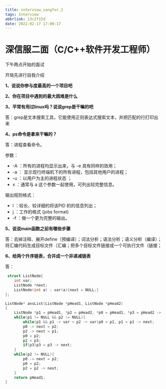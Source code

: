 ```yaml
---
title: interview_sangfor_2
tags: Interview
abbrlink: 13c2f15d
date: 2022-02-17 17:00:17
---
```


# 深信服二面（C/C++软件开发工程师）

下午两点开始的面试

开局先进行自我介绍

**1、说说你参与度最高的一个项目吧**

**2、你在项目中遇到的最大困难是什么**

**3、平常有用过linux吗？说说grep是干嘛的吧**

答：grep是文本搜索工具，它能使用正则表达式搜索文本，并把匹配的行打印出来

**4、ps命令是拿来干嘛的？**

答：进程查看命令。

参数：

- -A ：所有的进程均显示出来，与 -e 具有同样的效用；
- -a ： 显示现行终端机下的所有进程，包括其他用户的进程；
- -u ：以用户为主的进程状态 ；
- x ：通常与 a 这个参数一起使用，可列出较完整信息。

输出规则格式：

- l ：较长、较详细的将该PID 的的信息列出；
- j ：工作的格式 (jobs format)
- -f ：做一个更为完整的输出。

**5、说说main函数之前有哪些步骤**

答：去掉注释、展开define（预编译）；词法分析；语法分析；语义分析（编译）；将汇编代码生成目标文件（汇编；把多个目标文件链接成一个可执行文件（链接；

**6、给两个升序链表，合并成一个非递减链表**

答：

```c++
 struct ListNode{
    int var;
    ListNode *next;
    ListNode(int a) : var(a){next = NULL;}
};

ListNode* ansList(ListNode *pHead1, ListNode *pHead2)
{
    ListNode *p1 = pHead1, *p2 = pHead2, *p0 = pHead1, *p3 = pHead2 -> next;
    while(p1 != NULL && p2 != NULL){
        while(p1 && p1 -> var < p2 -> var)p0 = p1, p1 = p1 -> next;
        p0 -> next = p2;
        p2 -> next = p1;
        p0 = p2;
        p2 = p3;
        if(p3)p3 = p3 -> next;
    }
    while(p2 != NULL){
        p0 -> next = p2;
        p0 = p2;
        p2 = p2 -> next;
    }
    return pHead1;
}
```
